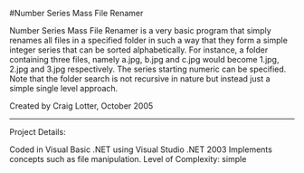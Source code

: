 #Number Series Mass File Renamer

Number Series Mass File Renamer is a very basic program that simply renames all files in a specified folder in such a way that they form a simple integer series that can be sorted alphabetically. For instance, a folder containing three files, namely a.jpg, b.jpg and c.jpg would become 1.jpg, 2.jpg and 3.jpg respectively. The series starting numeric can be specified. Note that the folder search is not recursive in nature but instead just a simple single level approach.

Created by Craig Lotter, October 2005

*********************************

Project Details:

Coded in Visual Basic .NET using Visual Studio .NET 2003
Implements concepts such as file manipulation.
Level of Complexity: simple

